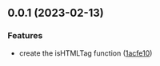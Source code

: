 ## 0.0.1 (2023-02-13)


### Features

* create the isHTMLTag function ([1acfe10](https://github.com/imguolao/is-html-tag/commit/1acfe1096b4db297c8a45c388a51251325493515))



